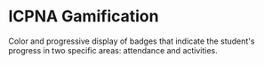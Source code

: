 # ICPNA Gamification

Color and progressive display of badges that indicate the student's progress in
two specific areas: attendance and activities.

